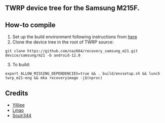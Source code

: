 ## TWRP device tree for the Samsung M215F.

## How-to compile

1. Set up the build environment following instructions from [here](https://github.com/minimal-manifest-twrp/platform_manifest_twrp_aosp)
2. Clone the device tree in the root of TWRP source:
```
git clone https://github.com/naz664/recovery_samsung_m21.git device/samsung/m21 -b android-12.0
```
3. To build:
```
export ALLOW_MISSING_DEPENDENCIES=true && . build/envsetup.sh && lunch twrp_m21-eng && mka recoveryimage -j$(nproc)
```
## Credits
- [Yilliee](https://github.com/Yilliee)
- [Lmao](https://github.com/LMAO-armv8)
- [Soulr344](https://github.com/soulr344)


 
